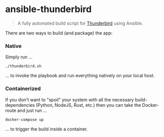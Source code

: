 # ansible-thunderbird
> A fully automated build script for [Thunderbird](https://www.thunderbird.net/) using Ansible.

There are two ways to build (and package) the app:

### Native
Simply run ...

```./thunderbird.sh```

... to invoke the playbook and run everything natively on your local host.

### Containerized
If you don't want to "spoil" your system with all the necessary build-dependencies (Python, NodeJS, Rust, etc.) then you can take the Docker-route and just run ...

```docker-compose up```

... to trigger the build inside a container.
